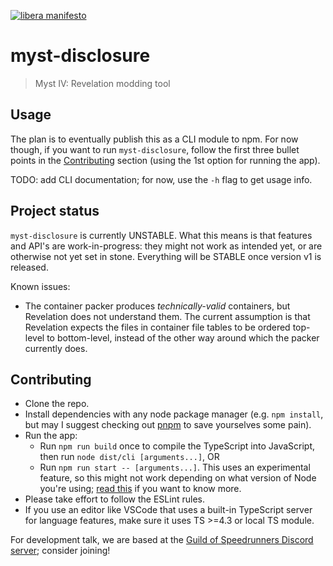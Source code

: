 [![libera manifesto](https://img.shields.io/badge/libera-manifesto-lightgrey.svg)](https://liberamanifesto.com)

# myst-disclosure

> Myst IV: Revelation modding tool

## Usage

The plan is to eventually publish this as a CLI module to npm. For now though, if you want to run `myst-disclosure`, follow the first three bullet points in the [Contributing](#contributing) section (using the 1st option for running the app).

TODO: add CLI documentation; for now, use the `-h` flag to get usage info.

## Project status

`myst-disclosure` is currently UNSTABLE. What this means is that features and API's are work-in-progress: they might not work as intended yet, or are otherwise not yet set in stone. Everything will be STABLE once version v1 is released.

Known issues:

* The container packer produces _technically-valid_ containers, but Revelation does not understand them. The current assumption is that Revelation expects the files in container file tables to be ordered top-level to bottom-level, instead of the other way around which the packer currently does.

## Contributing

* Clone the repo.
* Install dependencies with any node package manager (e.g. `npm install`, but may I suggest checking out [pnpm](https://pnpm.io/) to save yourselves some pain).
* Run the app:
  * Run `npm run build` once to compile the TypeScript into JavaScript, then run `node dist/cli [arguments...]`, OR
  * Run `npm run start -- [arguments...]`. This uses an experimental feature, so this might not work depending on what version of Node you're using; [read this](https://github.com/TypeStrong/ts-node/issues/1007) if you want to know more.
* Please take effort to follow the ESLint rules.
* If you use an editor like VSCode that uses a built-in TypeScript server for language features, make sure it uses TS >=4.3 or local TS module.

For development talk, we are based at the [Guild of Speedrunners Discord server](https://discord.gg/pQzhkaT); consider joining!
